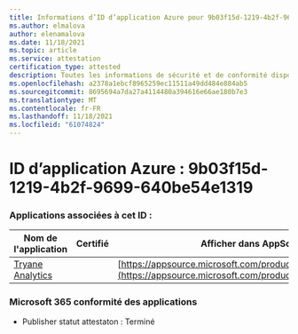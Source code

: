 ```yaml
---
title: Informations d’ID d’application Azure pour 9b03f15d-1219-4b2f-9699-640be54e1319
ms.author: elmalova
author: elenamalova
ms.date: 11/18/2021
ms.topic: article
ms.service: attestation
certification_type: attested
description: Toutes les informations de sécurité et de conformité disponibles pour 9b03f15d-1219-4b2f-9699-640be54e1319.
ms.openlocfilehash: a2378a1ebcf8965259ec11511a49dd484e884ab5
ms.sourcegitcommit: 8695694a7da27a4114480a394616e66ae180b7e3
ms.translationtype: MT
ms.contentlocale: fr-FR
ms.lasthandoff: 11/18/2021
ms.locfileid: "61074824"
---
```

# <a name="azure-app-id-9b03f15d-1219-4b2f-9699-640be54e1319"></a>ID d’application Azure : 9b03f15d-1219-4b2f-9699-640be54e1319


### <a name="apps-associated-with-this-id"></a>Applications associées à cet ID :
| **Nom de l'application** | **Certifié** | **Afficher dans AppSource** |
|--------------|---------------|-----------------------|
| [Tryane Analytics](https://docs.microsoft.com/microsoft-365-app-certification/forward/WA200001827) |  | [https://appsource.microsoft.com/product/office/WA200001827](https://appsource.microsoft.com/product/office/WA200001827) |

### <a name="microsoft-365-app-compliance-status"></a>Microsoft 365 conformité des applications
- Publisher statut attestaton : Terminé
